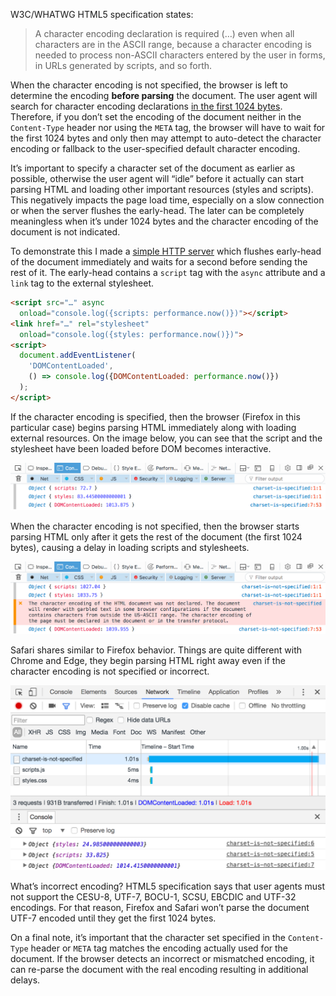 <!--
title: The importance of HTML character&nbsp;encoding
date: 2017.01.04
layout: post
tags:
  - performance
  - html
  - hacking-web
description: Not specifying a character encoding of HTML document can negatively impact the page load time.
share-image: the-importance-of-html-character-encoding.png
gh-issue-id: 14
-->

W3C/WHATWG HTML5 specification states:

> A character encoding declaration is required (…) even when all characters are in the ASCII range,
> because a character encoding is needed to process non-ASCII characters entered by the user in forms,
> in URLs generated by scripts, and so forth.

When the character encoding is not specified, the browser is left to determine the encoding __before
parsing__ the document. The user agent will search for character encoding declarations [in the first
1024 bytes](https://html.spec.whatwg.org/multipage/semantics.html#charset1024). Therefore, if you don’t
set the encoding of the document neither in the `Content-Type` header nor using the `META` tag, the browser
will have to wait for the first 1024 bytes and only then may attempt to auto-detect the character encoding
or fallback to the user-specified default character encoding.

It’s important to specify a character set of the document as earlier as possible, otherwise the user agent
will “idle” before it actually can start parsing HTML and loading other important resources (styles and scripts).
This negatively impacts the page load time, especially on a slow connection or when the server flushes
the early-head. The later can be completely meaningless when it’s under 1024 bytes and the character encoding
of the document is not indicated.

<!-- Read More -->

To demonstrate this I made a [simple HTTP server](https://gist.github.com/eprev/322cd355319483aaaebbb2da35052281)
which flushes early-head of the document immediately and waits for a second before sending the rest of it.
The early-head contains a `script` tag with the `async` attribute and a `link` tag to the external stylesheet.

```html "Part of the early-head contents."
<script src="…" async
  onload="console.log({scripts: performance.now()})"></script>
<link href="…" rel="stylesheet"
  onload="console.log({styles: performance.now()})">
<script>
  document.addEventListener(
    'DOMContentLoaded',
    () => console.log({DOMContentLoaded: performance.now()})
  );
</script>
```

If the character encoding is specified, then the browser (Firefox in this particular case) begins parsing HTML
immediately along with loading external resources. On the image below, you can see that the script and
the stylesheet have been loaded before DOM becomes interactive.

![Firefox Web Console: Character encoding is specified](ff-charset-is-specified.png
"When the character encoding is specified, Firefox starts loading styles and scripts as it is parsing the HTML.")
<!-- layout="responsive" mod="wide" clickable="yes" class="g--border"
-->

When the character encoding is not specified, then the browser starts parsing HTML only after it gets
the rest of the document (the first 1024 bytes), causing a delay in loading scripts and stylesheets.

![Firefox Web Console: Character encoding is not specified](ff-charset-is-not-specified.png
"When the character encoding is not specified, Firefox waits for the first 1024 bytes before it begins loading styles and scripts.")
<!-- layout="responsive" mod="wide" clickable="yes" class="g--border"
-->

Safari shares similar to Firefox behavior. Things are quite different with Chrome and Edge, they begin parsing HTML
right away even if the character encoding is not specified or incorrect.

![Chrome Console: Character encoding is not specified](chrome-charset-is-not-specified.png
"Chrome starts parsing the HTML and loading styles and scripts as it is loading the document even if the character encoding is not specified.")
<!-- layout="responsive" mod="wide" clickable="yes" class="g--border"
-->


What’s incorrect encoding? HTML5 specification says that user agents must not support the CESU-8, UTF-7,
BOCU-1, SCSU, EBCDIC and UTF-32 encodings. For that reason, Firefox and Safari won’t parse
the document UTF-7 encoded until they get the first 1024 bytes.

On a final note, it’s important that the character set specified in the `Content-Type` header or `META` tag
matches the encoding actually used for the document. If the browser detects an incorrect or mismatched encoding,
it can re-parse the document with the real encoding resulting in additional delays.

